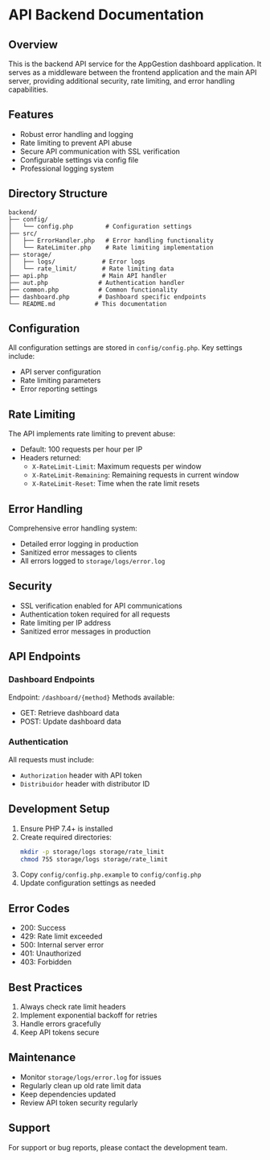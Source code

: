 # API Backend Documentation

## Overview
This is the backend API service for the AppGestion dashboard application. It serves as a middleware between the frontend application and the main API server, providing additional security, rate limiting, and error handling capabilities.

## Features
- Robust error handling and logging
- Rate limiting to prevent API abuse
- Secure API communication with SSL verification
- Configurable settings via config file
- Professional logging system

## Directory Structure
```
backend/
├── config/
│   └── config.php         # Configuration settings
├── src/
│   ├── ErrorHandler.php   # Error handling functionality
│   └── RateLimiter.php    # Rate limiting implementation
├── storage/
│   ├── logs/             # Error logs
│   └── rate_limit/       # Rate limiting data
├── api.php               # Main API handler
├── aut.php              # Authentication handler
├── common.php           # Common functionality
├── dashboard.php        # Dashboard specific endpoints
└── README.md           # This documentation
```

## Configuration
All configuration settings are stored in `config/config.php`. Key settings include:

- API server configuration
- Rate limiting parameters
- Error reporting settings

## Rate Limiting
The API implements rate limiting to prevent abuse:

- Default: 100 requests per hour per IP
- Headers returned:
  - `X-RateLimit-Limit`: Maximum requests per window
  - `X-RateLimit-Remaining`: Remaining requests in current window
  - `X-RateLimit-Reset`: Time when the rate limit resets

## Error Handling
Comprehensive error handling system:

- Detailed error logging in production
- Sanitized error messages to clients
- All errors logged to `storage/logs/error.log`

## Security
- SSL verification enabled for API communications
- Authentication token required for all requests
- Rate limiting per IP address
- Sanitized error messages in production

## API Endpoints

### Dashboard Endpoints
Endpoint: `/dashboard/{method}`
Methods available:
- GET: Retrieve dashboard data
- POST: Update dashboard data

### Authentication
All requests must include:
- `Authorization` header with API token
- `Distribuidor` header with distributor ID

## Development Setup
1. Ensure PHP 7.4+ is installed
2. Create required directories:
   ```bash
   mkdir -p storage/logs storage/rate_limit
   chmod 755 storage/logs storage/rate_limit
   ```
3. Copy `config/config.php.example` to `config/config.php`
4. Update configuration settings as needed

## Error Codes
- 200: Success
- 429: Rate limit exceeded
- 500: Internal server error
- 401: Unauthorized
- 403: Forbidden

## Best Practices
1. Always check rate limit headers
2. Implement exponential backoff for retries
3. Handle errors gracefully
4. Keep API tokens secure

## Maintenance
- Monitor `storage/logs/error.log` for issues
- Regularly clean up old rate limit data
- Keep dependencies updated
- Review API token security regularly

## Support
For support or bug reports, please contact the development team.
